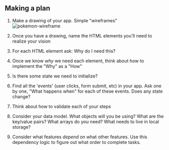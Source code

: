 ## Making a plan
1) Make a drawing of your app. Simple "wireframes"
![pokemon-wireframe](https://user-images.githubusercontent.com/83792867/125665357-65008371-f5ff-404d-a2c2-09b7043c13b8.jpg)


3) Once you have a drawing, name the HTML elements you'll need to realize your vision
4) For each HTML element ask: Why do I need this?
5) Once we know _why_ we need each element, think about how to implement the "Why" as a "How"
6) Is there some state we need to initialize?
7) Find all the 'events' (user clicks, form submit, etc) in your app. Ask one by one, "What happens when" for each of these events. Does any state change?
8) Think about how to validate each of your steps
9) Consider your data model. What objects will you be using? What are the key/value pairs? What arrays do you need? What needs to live in local storage?
10) Consider what features _depend_ on what other features. Use this dependency logic to figure out what order to complete tasks.

